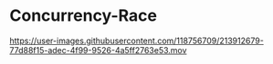 # Concurrency-Race




https://user-images.githubusercontent.com/118756709/213912679-77d88f15-adec-4f99-9526-4a5ff2763e53.mov

